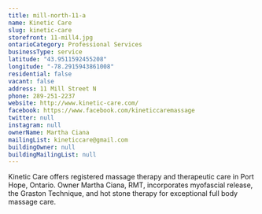 ```yaml
---
title: mill-north-11-a
name: Kinetic Care
slug: kinetic-care
storefront: 11-mill4.jpg
ontarioCategory: Professional Services
businessType: service
latitude: "43.9511592455208"
longitude: "-78.2915943861008"
residential: false
vacant: false
address: 11 Mill Street N
phone: 289-251-2237
website: http://www.kinetic-care.com/
facebook: https://www.facebook.com/kineticcaremassage
twitter: null
instagram: null
ownerName: Martha Ciana
mailingList: kineticcare@gmail.com
buildingOwner: null
buildingMailingList: null
---
```


Kinetic Care offers registered massage therapy and therapeutic care in Port Hope, Ontario. Owner Martha Ciana, RMT,
incorporates myofascial release, the Graston Technique, and hot stone therapy for exceptional full body massage care.
